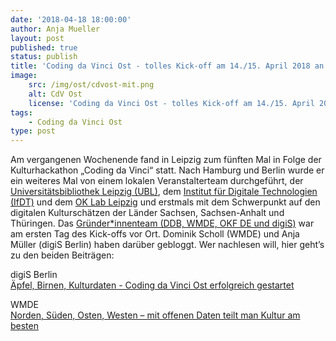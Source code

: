 ```yaml
---
date: '2018-04-18 18:00:00'
author: Anja Mueller
layout: post
published: true
status: publish
title: 'Coding da Vinci Ost - tolles Kick-off am 14./15. April 2018 an der UB Leipzig für eine weitere Ausgabe des Kulturhackathons Coding da Vinci'
image: 
    src: /img/ost/cdvost-mit.png
    alt: CdV Ost
    license: 'Coding da Vinci Ost - tolles Kick-off am 14./15. April 2018 an der UB Leipzig für eine weitere  Ausgabe des Kulturhackathons Coding da Vinci'
tags:
    - Coding da Vinci Ost
type: post
---
```

<p>
Am vergangenen Wochenende fand in Leipzig zum fünften Mal in Folge der Kulturhackathon „Coding da Vinci“ statt. Nach Hamburg und Berlin wurde er ein weiteres Mal von einem lokalen Veranstalterteam durchgeführt, der <a href="http://ub.uni-leipzig.de/">Universitätsbibliothek Leipzig (UBL)</a>, dem <a href="https://ifdt.org/">Institut für Digitale Technologien (IfDT)</a> und dem <a href="https://codefor.de/leipzig">OK Lab Leipzig</a> und erstmals mit dem Schwerpunkt auf den digitalen Kulturschätzen der Länder Sachsen, Sachsen-Anhalt und Thüringen. Das <a href="https://codingdavinci.de/gruender/">Gründer&#42;innenteam (DDB, WMDE, OKF DE und digiS)</a> war am ersten Tag des Kick-offs vor Ort. Dominik Scholl (WMDE) und Anja Müller (digiS Berlin) haben darüber gebloggt. Wer nachlesen will, hier geht’s zu den beiden Beiträgen:
</p>
<p>
digiS Berlin<br/>
<a href="https://www.digis-berlin.de/aepfel-birnen-kulturdaten-coding-da-vinci-ost-erfolgreich-gestartet/">Äpfel, Birnen, Kulturdaten - Coding da Vinci Ost erfolgreich gestartet</a>
</p>
<p>
WMDE<br/>
<a href="https://blog.wikimedia.de/2018/04/14/norden-sueden-osten-westen-mit-offenen-daten-teilt-man-kultur-am-besten/">Norden, Süden, Osten, Westen – mit offenen Daten teilt man Kultur am besten</a>
</p>

